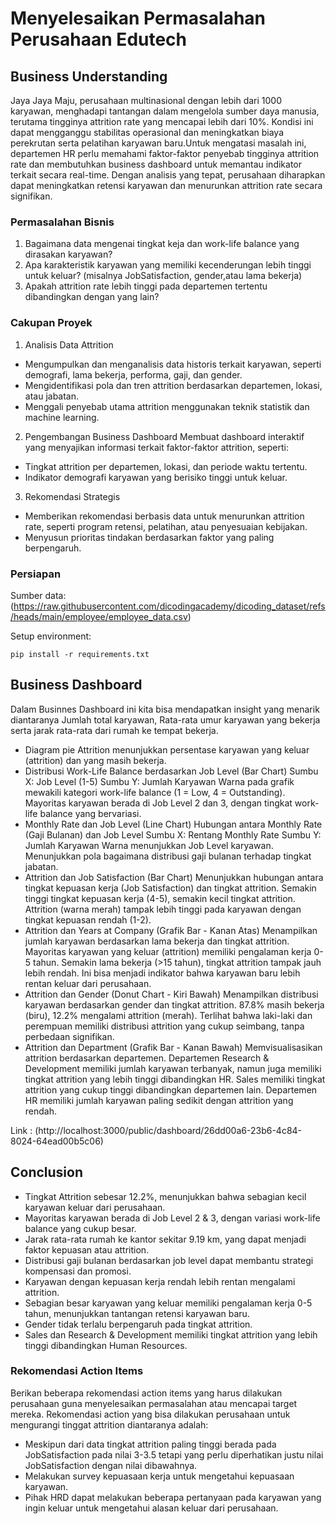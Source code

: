 # Menyelesaikan Permasalahan Perusahaan Edutech

## Business Understanding

Jaya Jaya Maju, perusahaan multinasional dengan lebih dari 1000 karyawan, menghadapi tantangan dalam mengelola sumber daya manusia, terutama tingginya attrition rate yang mencapai lebih dari 10%. Kondisi ini dapat mengganggu stabilitas operasional dan meningkatkan biaya perekrutan serta pelatihan karyawan baru.Untuk mengatasi masalah ini, departemen HR perlu memahami faktor-faktor penyebab tingginya attrition rate dan membutuhkan business dashboard untuk memantau indikator terkait secara real-time. Dengan analisis yang tepat, perusahaan diharapkan dapat meningkatkan retensi karyawan dan menurunkan attrition rate secara signifikan.

### Permasalahan Bisnis

1. Bagaimana data mengenai tingkat keja dan work-life balance yang dirasakan karyawan?
2. Apa karakteristik karyawan yang memiliki kecenderungan lebih tinggi untuk keluar? (misalnya JobSatisfaction, gender,atau lama bekerja)
3. Apakah attrition rate lebih tinggi pada departemen tertentu dibandingkan dengan yang lain?


### Cakupan Proyek

1. Analisis Data Attrition
- Mengumpulkan dan menganalisis data historis terkait karyawan, seperti demografi, lama bekerja, performa, gaji, dan gender.
- Mengidentifikasi pola dan tren attrition berdasarkan departemen, lokasi, atau jabatan.
- Menggali penyebab utama attrition menggunakan teknik statistik dan machine learning.

2. Pengembangan Business Dashboard
Membuat dashboard interaktif yang menyajikan informasi terkait faktor-faktor attrition, seperti:
- Tingkat attrition per departemen, lokasi, dan periode waktu tertentu.
- Indikator demografi karyawan yang berisiko tinggi untuk keluar.

3. Rekomendasi Strategis
- Memberikan rekomendasi berbasis data untuk menurunkan attrition rate, seperti program retensi, pelatihan, atau penyesuaian kebijakan.
- Menyusun prioritas tindakan berdasarkan faktor yang paling berpengaruh.

### Persiapan

Sumber data: (https://raw.githubusercontent.com/dicodingacademy/dicoding_dataset/refs/heads/main/employee/employee_data.csv)

Setup environment:

```
pip install -r requirements.txt
```


## Business Dashboard

Dalam Businnes Dashboard ini kita bisa mendapatkan insight yang menarik diantaranya Jumlah total karyawan, Rata-rata umur karyawan yang bekerja serta jarak rata-rata dari rumah ke tempat bekerja.
- Diagram pie Attrition menunjukkan persentase karyawan yang keluar (attrition) dan yang masih bekerja.
- Distribusi Work-Life Balance berdasarkan Job Level (Bar Chart)
Sumbu X: Job Level (1-5)
Sumbu Y: Jumlah Karyawan
Warna pada grafik mewakili kategori work-life balance (1 = Low, 4 = Outstanding).
Mayoritas karyawan berada di Job Level 2 dan 3, dengan tingkat work-life balance yang bervariasi.
- Monthly Rate dan Job Level (Line Chart)
Hubungan antara Monthly Rate (Gaji Bulanan) dan Job Level
Sumbu X: Rentang Monthly Rate
Sumbu Y: Jumlah Karyawan
Warna menunjukkan Job Level karyawan.
Menunjukkan pola bagaimana distribusi gaji bulanan terhadap tingkat jabatan.
- Attrition dan Job Satisfaction (Bar Chart)
Menunjukkan hubungan antara tingkat kepuasan kerja (Job Satisfaction) dan tingkat attrition.
Semakin tinggi tingkat kepuasan kerja (4-5), semakin kecil tingkat attrition.
Attrition (warna merah) tampak lebih tinggi pada karyawan dengan tingkat kepuasan rendah (1-2).
- Attrition dan Years at Company (Grafik Bar - Kanan Atas)
Menampilkan jumlah karyawan berdasarkan lama bekerja dan tingkat attrition.
Mayoritas karyawan yang keluar (attrition) memiliki pengalaman kerja 0-5 tahun.
Semakin lama bekerja (>15 tahun), tingkat attrition tampak jauh lebih rendah.
Ini bisa menjadi indikator bahwa karyawan baru lebih rentan keluar dari perusahaan.
- Attrition dan Gender (Donut Chart - Kiri Bawah)
Menampilkan distribusi karyawan berdasarkan gender dan tingkat attrition.
87.8% masih bekerja (biru), 12.2% mengalami attrition (merah).
Terlihat bahwa laki-laki dan perempuan memiliki distribusi attrition yang cukup seimbang, tanpa perbedaan signifikan.
- Attrition dan Department (Grafik Bar - Kanan Bawah)
Memvisualisasikan attrition berdasarkan departemen.
Departemen Research & Development memiliki jumlah karyawan terbanyak, namun juga memiliki tingkat attrition yang lebih tinggi dibandingkan HR.
Sales memiliki tingkat attrition yang cukup tinggi dibandingkan departemen lain.
Departemen HR memiliki jumlah karyawan paling sedikit dengan attrition yang rendah.

Link : (http://localhost:3000/public/dashboard/26dd00a6-23b6-4c84-8024-64ead00b5c06)

## Conclusion
- Tingkat Attrition sebesar 12.2%, menunjukkan bahwa sebagian kecil karyawan keluar dari perusahaan.
- Mayoritas karyawan berada di Job Level 2 & 3, dengan variasi work-life balance yang cukup besar.
- Jarak rata-rata rumah ke kantor sekitar 9.19 km, yang dapat menjadi faktor kepuasan atau attrition.
- Distribusi gaji bulanan berdasarkan job level dapat membantu strategi kompensasi dan promosi.
- Karyawan dengan kepuasan kerja rendah lebih rentan mengalami attrition.
- Sebagian besar karyawan yang keluar memiliki pengalaman kerja 0-5 tahun, menunjukkan tantangan retensi karyawan baru.
- Gender tidak terlalu berpengaruh pada tingkat attrition.
- Sales dan Research & Development memiliki tingkat attrition yang lebih tinggi dibandingkan Human Resources.

### Rekomendasi Action Items 

Berikan beberapa rekomendasi action items yang harus dilakukan perusahaan guna menyelesaikan permasalahan atau mencapai target mereka.
Rekomendasi action yang bisa dilakukan perusahaan untuk mengurangi tinggat attrition diantaranya adalah:
- Meskipun dari data tingkat attrition paling tinggi berada pada JobSatisfaction pada nilai 3-3.5 tetapi yang perlu diperhatikan justu nilai JobSatisfaction dengan nilai dibawahnya.
- Melakukan survey kepuasaan kerja untuk mengetahui kepuasaan karyawan.
- Pihak HRD dapat melakukan beberapa pertanyaan pada karyawan yang ingin keluar untuk mengetahui alasan keluar dari perusahaan.
